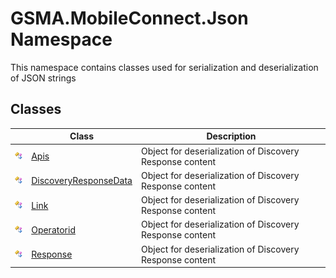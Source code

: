 GSMA.MobileConnect.Json Namespace
=================================
This namespace contains classes used for serialization and deserialization of JSON strings


Classes
-------

                | Class                      | Description                                              
--------------- | -------------------------- | -------------------------------------------------------- 
![Public class] | [Apis][1]                  | Object for deserialization of Discovery Response content 
![Public class] | [DiscoveryResponseData][2] | Object for deserialization of Discovery Response content 
![Public class] | [Link][3]                  | Object for deserialization of Discovery Response content 
![Public class] | [Operatorid][4]            | Object for deserialization of Discovery Response content 
![Public class] | [Response][5]              | Object for deserialization of Discovery Response content 

[1]: Apis/README.md
[2]: DiscoveryResponseData/README.md
[3]: Link/README.md
[4]: Operatorid/README.md
[5]: Response/README.md
[6]: ../_icons/Help.png
[Public class]: ../_icons/pubclass.gif "Public class"